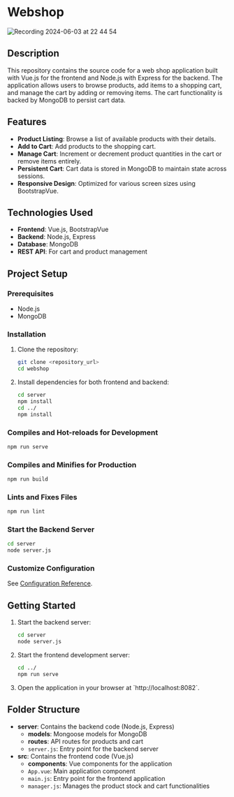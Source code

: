# Webshop
![Recording 2024-06-03 at 22 44 54](https://github.com/BamlakT/efrei_webshop-tp-Lsi_2024/assets/97687694/3b7743a7-cd99-4ece-92c8-7e0d22606854)

## Description

This repository contains the source code for a web shop application built with Vue.js for the frontend and Node.js with Express for the backend. The application allows users to browse products, add items to a shopping cart, and manage the cart by adding or removing items. The cart functionality is backed by MongoDB to persist cart data.

## Features

- **Product Listing**: Browse a list of available products with their details.
- **Add to Cart**: Add products to the shopping cart.
- **Manage Cart**: Increment or decrement product quantities in the cart or remove items entirely.
- **Persistent Cart**: Cart data is stored in MongoDB to maintain state across sessions.
- **Responsive Design**: Optimized for various screen sizes using BootstrapVue.

## Technologies Used

- **Frontend**: Vue.js, BootstrapVue
- **Backend**: Node.js, Express
- **Database**: MongoDB
- **REST API**: For cart and product management

## Project Setup

### Prerequisites

- Node.js
- MongoDB

### Installation

1. Clone the repository:
   ```sh
   git clone <repository_url>
   cd webshop
   ```

2. Install dependencies for both frontend and backend:
   ```sh
   cd server
   npm install
   cd ../
   npm install
   ```

### Compiles and Hot-reloads for Development

```sh
npm run serve
```

### Compiles and Minifies for Production

```sh
npm run build
```

### Lints and Fixes Files

```sh
npm run lint
```

### Start the Backend Server

```sh
cd server
node server.js
```

### Customize Configuration

See [Configuration Reference](https://cli.vuejs.org/config/).

## Getting Started

1. Start the backend server:
   ```sh
   cd server
   node server.js
   ```

2. Start the frontend development server:
   ```sh
   cd ../
   npm run serve
   ```

3. Open the application in your browser at \`http://localhost:8082\`.

## Folder Structure

- **server**: Contains the backend code (Node.js, Express)
  - **models**: Mongoose models for MongoDB
  - **routes**: API routes for products and cart
  - `server.js`: Entry point for the backend server
- **src**: Contains the frontend code (Vue.js)
  - **components**: Vue components for the application
  - `App.vue`: Main application component
  - `main.js`: Entry point for the frontend application
  - `manager.js`: Manages the product stock and cart functionalities



